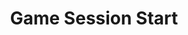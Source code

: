 ---
title: Game Session Start
description: Trigger for when a Crowd Control Game Session Starts
version: 0.2.0
variables:
  - name: gameSessionId
    type: string
    description: The game session id
    value: game_session-01hkqvqy9wsrde6326tpyhw6p7
---
